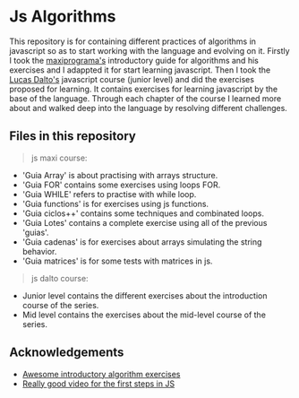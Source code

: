 
# Js Algorithms

This repository is for containing different practices of algorithms in javascript so as to start working with the language and evolving on it.
Firstly I took the [maxiprograma's](https://maxiprograma.com/) introductory guide for algorithms and his exercises and I adappted it for start learning javascript. 
Then I took the [Lucas Dalto's](https://www.youtube.com/c/soydalto) javascript course (junior level) and did the exercises proposed for learning. It contains exercises for learning javascript by the base of the language. Through each chapter of the course I learned more about and walked deep into the language by resolving different challenges.


## Files in this repository

> js maxi course:
- 'Guia Array' is about practising with arrays structure.
- 'Guia FOR' contains some exercises using loops FOR.
- 'Guia WHILE' refers to practise with while loop.
- 'Guia functions' is for exercises using js functions.
- 'Guia ciclos++' contains some techniques and combinated loops.
- 'Guia Lotes' contains a complete exercise using all of the previous 'guias'.
- 'Guia cadenas' is for exercises about arrays simulating the string behavior.
- 'Guia matrices' is for some tests with matrices in js.

> js dalto course:
- Junior level contains the different exercises about the introduction course of the series.
- Mid level contains the exercises about the mid-level course of the series.


## Acknowledgements

 - [Awesome introductory algorithm exercises](https://maxiprograma.com/)
 - [Really good video for the first steps in JS](https://www.youtube.com/watch?v=z95mZVUcJ-E&t=23556s)

